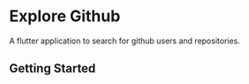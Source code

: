 # Explore Github

A flutter application to search for github users and repositories.

## Getting Started
